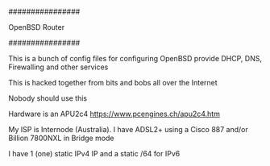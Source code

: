 ################

OpenBSD Router

################

This is a bunch of config files for configuring OpenBSD provide DHCP, DNS, Firewalling and other services

This is hacked together from bits and bobs all over the Internet

Nobody should use this

Hardware is an APU2c4 https://www.pcengines.ch/apu2c4.htm

My ISP is Internode (Australia). I have ADSL2+ using a Cisco 887 and/or Billion 7800NXL in Bridge mode

I have 1 (one) static IPv4 IP and a static /64 for IPv6
